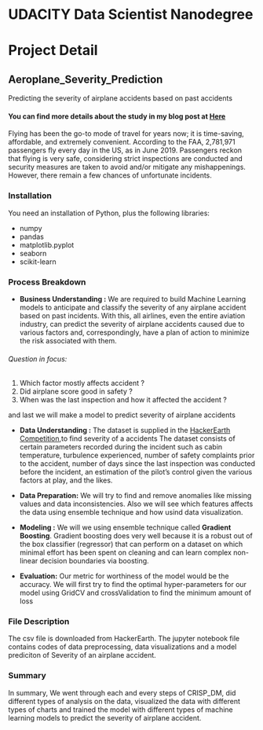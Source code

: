 # UDACITY Data Scientist Nanodegree

# Project Detail
## Aeroplane_Severity_Prediction
Predicting the severity of airplane accidents based on past accidents
#### You can find more details about the study in my blog post at [Here](https://hr8077677.medium.com/the-severity-of-airplane-accidents-305136e495b8)
Flying has been the go-to mode of travel for years now; it is time-saving, affordable, and extremely convenient. According to the FAA, 2,781,971 passengers fly every day in the US, as in June 2019. Passengers reckon that flying is very safe, considering strict inspections are conducted and security measures are taken to avoid and/or mitigate any mishappenings. However, there remain a few chances of unfortunate incidents.

### Installation
You need an installation of Python, plus the following libraries:
- numpy
- pandas
- matplotlib.pyplot
- seaborn
- scikit-learn

### Process Breakdown
- **Business Understanding :**  We are required to build Machine Learning models to anticipate and classify the severity of any airplane accident based on past incidents. With this, all airlines, even the entire aviation industry, can predict the severity of airplane accidents caused due to various factors and, correspondingly, have a plan of action to minimize the risk associated with them.

 ###### Question in focus:
1. Which factor mostly affects accident ?
2. Did airplane score good in safety ?
3. When was the last inspection and how it affected the accident ?

and last we will make a model to predict severity of airplane accidents

- **Data Understanding :** The dataset is supplied in the [HackerEarth Competition](https://www.hackerearth.com/challenges/competitive/airplane-accident-severity-hackerearth-machine-learning-),to find severity of a accidents
The dataset consists of certain parameters recorded during the incident⁠ such as cabin temperature, turbulence experienced, number of safety complaints prior to the accident, number of days since the last inspection was conducted before the incident, an estimation of the pilot’s control given the various factors at play, and the likes. 

- **Data Preparation:** We will try to find and remove anomalies like missing values and data inconsistencies. Also we will see which features affects the data using ensemble technique and how usind data visualization.
- **Modeling :** We will we using ensemble technique called **Gradient Boosting**. Gradient boosting does very well because it is a robust out of the box classifier (regressor) that can perform on a dataset on which minimal effort has been spent on cleaning and can learn complex non-linear decision boundaries via boosting.
- **Evaluation:**  Our metric for worthiness of the model would be the accuracy. We will first try to find the optimal hyper-parameters for our model using GridCV and crossValidation to find the minimum amount of loss

### File Description
The csv file is downloaded from HackerEarth. The jupyter notebook file contains codes of data preprocessing, data visualizations and a model prediciton of Severity of an airplane accident.

### Summary
In summary, We went through each and every steps of CRISP_DM, did different types of analysis on the data, visualized the data with different types of charts and trained the model with different types of machine learning models to predict the severity of airplane accident.
